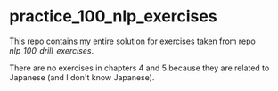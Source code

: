 # practice_100_nlp_exercises

This repo contains my entire solution for exercises taken from repo *nlp_100_drill_exercises*.

There are no exercises in chapters 4 and 5 because they are related to Japanese (and I don't know Japanese).
